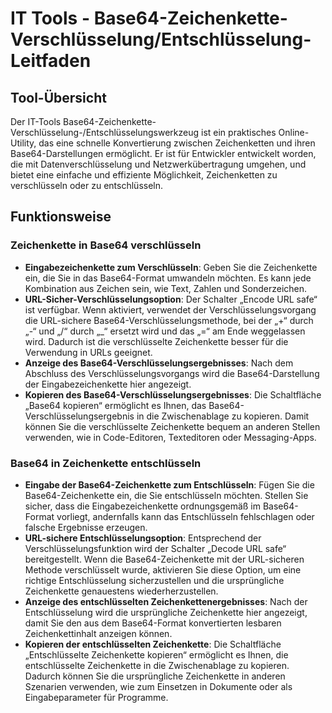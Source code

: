 # IT Tools - Base64-Zeichenkette-Verschlüsselung/Entschlüsselung-Leitfaden

## Tool-Übersicht

Der IT-Tools Base64-Zeichenkette-Verschlüsselung-/Entschlüsselungswerkzeug ist ein praktisches Online-Utility, das eine schnelle Konvertierung zwischen Zeichenketten und ihren Base64-Darstellungen ermöglicht. Er ist für Entwickler entwickelt worden, die mit Datenverschlüsselung und Netzwerkübertragung umgehen, und bietet eine einfache und effiziente Möglichkeit, Zeichenketten zu verschlüsseln oder zu entschlüsseln.

## Funktionsweise

### Zeichenkette in Base64 verschlüsseln

  * **Eingabezeichenkette zum Verschlüsseln**: Geben Sie die Zeichenkette ein, die Sie in das Base64-Format umwandeln möchten. Es kann jede Kombination aus Zeichen sein, wie Text, Zahlen und Sonderzeichen.
  * **URL-Sicher-Verschlüsselungsoption**: Der Schalter „Encode URL safe“ ist verfügbar. Wenn aktiviert, verwendet der Verschlüsselungsvorgang die URL-sichere Base64-Verschlüsselungsmethode, bei der „+“ durch „-“ und „/“ durch „_“ ersetzt wird und das „=“ am Ende weggelassen wird. Dadurch ist die verschlüsselte Zeichenkette besser für die Verwendung in URLs geeignet.
  * **Anzeige des Base64-Verschlüsselungsergebnisses**: Nach dem Abschluss des Verschlüsselungsvorgangs wird die Base64-Darstellung der Eingabezeichenkette hier angezeigt.
  * **Kopieren des Base64-Verschlüsselungsergebnisses**: Die Schaltfläche „Base64 kopieren“ ermöglicht es Ihnen, das Base64-Verschlüsselungsergebnis in die Zwischenablage zu kopieren. Damit können Sie die verschlüsselte Zeichenkette bequem an anderen Stellen verwenden, wie in Code-Editoren, Texteditoren oder Messaging-Apps.

### Base64 in Zeichenkette entschlüsseln

  * **Eingabe der Base64-Zeichenkette zum Entschlüsseln**: Fügen Sie die Base64-Zeichenkette ein, die Sie entschlüsseln möchten. Stellen Sie sicher, dass die Eingabezeichenkette ordnungsgemäß im Base64-Format vorliegt, andernfalls kann das Entschlüsseln fehlschlagen oder falsche Ergebnisse erzeugen.
  * **URL-sichere Entschlüsselungsoption**: Entsprechend der Verschlüsselungsfunktion wird der Schalter „Decode URL safe“ bereitgestellt. Wenn die Base64-Zeichenkette mit der URL-sicheren Methode verschlüsselt wurde, aktivieren Sie diese Option, um eine richtige Entschlüsselung sicherzustellen und die ursprüngliche Zeichenkette genauestens wiederherzustellen.
  * **Anzeige des entschlüsselten Zeichenkettenergebnisses**: Nach der Entschlüsselung wird die ursprüngliche Zeichenkette hier angezeigt, damit Sie den aus dem Base64-Format konvertierten lesbaren Zeichenkettinhalt anzeigen können.
  * **Kopieren der entschlüsselten Zeichenkette**: Die Schaltfläche „Entschlüsselte Zeichenkette kopieren“ ermöglicht es Ihnen, die entschlüsselte Zeichenkette in die Zwischenablage zu kopieren. Dadurch können Sie die ursprüngliche Zeichenkette in anderen Szenarien verwenden, wie zum Einsetzen in Dokumente oder als Eingabeparameter für Programme.